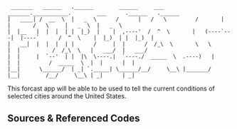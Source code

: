      _______   ______   .______        ______     ___           _______.___________.        ___      .______   .______   
    |   ____| /  __  \  |   _  \      /      |   /   \         /       |           |       /   \     |   _  \  |   _  \  
    |  |__   |  |  |  | |  |_)  |    |  ,----'  /  ^  \       |   (----`---|  |----`      /  ^  \    |  |_)  | |  |_)  | 
    |   __|  |  |  |  | |      /     |  |      /  /_\  \       \   \       |  |          /  /_\  \   |   ___/  |   ___/  
    |  |     |  `--'  | |  |\  \----.|  `----./  _____  \  .----)   |      |  |         /  _____  \  |  |      |  |      
    |__|      \______/  | _| `._____| \______/__/     \__\ |_______/       |__|        /__/     \__\ | _|      | _|      
                                                                                                                     


This forcast app will be able to be used to tell the current
conditions of selected cities around the United States.


## Sources & Referenced Codes


